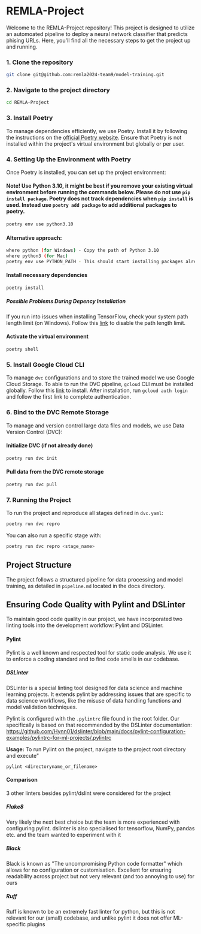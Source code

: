 # REMLA-Project

Welcome to the REMLA-Project repository! This project is designed to utilize an automoated pipeline to deploy a neural network classifier that predicts phising URLs. Here, you'll find all the necessary steps to get the project up and running.

### 1. Clone the repository
```bash
git clone git@github.com:remla2024-team9/model-training.git
```

### 2. Navigate to the project directory
```bash
cd REMLA-Project
```

### 3. Install Poetry
To manage dependencies efficiently, we use Poetry. Install it by following the instructions on the [official Poetry website](https://python-poetry.org/docs/#installation). Ensure that Poetry is not installed within the project's virtual environment but globally or per user.

### 4. Setting Up the Environment with Poetry
Once Poetry is installed, you can set up the project environment:

#### Note! Use Python 3.10, it might be best if you remove your existing virtual environment before running the commands below. Please do not use `pip install package`. Poetry does not track dependencies when `pip install` is used. Instead use `poetry add package` to add additional packages to poetry.

```bash
poetry env use python3.10
```

#### Alternative approach:
```bash
where python (for Windows) - Copy the path of Python 3.10
where python3 (for Mac)
poetry env use PYTHON_PATH - This should start installing packages already. If it doesn't, run: 'poetry install'
```

#### Install necessary dependencies
```bash
poetry install
```

##### Possible Problems During Depency Installation
If you run into issues when installing TensorFlow, check your system path length limit (on Windows). Follow this [link](https://www.howtogeek.com/266621/how-to-make-windows-10-accept-file-paths-over-260-characters/) to disable the path length limit.

#### Activate the virtual environment
```bash
poetry shell
```

### 5. Install Google Cloud CLI
To manage `dvc` configurations and to store the trained model we use Google Cloud Storage. To able to run the DVC pipeline, `gcloud` CLI must be installed globally. Follow this [link](https://cloud.google.com/sdk/docs/install) to install. After installation, run `gcloud auth login` and follow the first link to complete authentication.

### 6. Bind to the DVC Remote Storage
To manage and version control large data files and models, we use Data Version Control (DVC):

#### Initialize DVC (if not already done)
```bash
poetry run dvc init
```

#### Pull data from the DVC remote storage
```bash
poetry run dvc pull
```

### 7. Running the Project
To run the project and reproduce all stages defined in `dvc.yaml`:

```bash
poetry run dvc repro
```

You can also run a specific stage with:

```bash
poetry run dvc repro <stage_name>
```


## Project Structure

The project follows a structured pipeline for data processing and model training, as detailed in `pipeline.md` located in the docs directory.


##   Ensuring Code Quality with Pylint and DSLinter

To maintain good code quality in our project, we have incorporated two linting tools into the development workflow: Pylint and DSLinter.

#### Pylint

Pylint is a well known and respected tool for static code analysis. We use it to enforce a coding standard and to find code smells in our codebase. 

##### DSLinter

DSLinter is a special linting tool designed for data science and machine learning projects. It extends pylint by addressing issues that are specific to data science workflows, like the misuse of data handling functions and model validation techniques. 

Pylint is configured with the `.pylintrc` file found in the root folder. Our specifically is based on that recommended by the DSLinter documentation: https://github.com/Hynn01/dslinter/blob/main/docs/pylint-configuration-examples/pylintrc-for-ml-projects/.pylintrc

**Usage:** To run Pylint on the project, navigate to the project root directory and execute"

`pylint <directoryname_or_filename>` 

#### Comparison
3 other linters besides pylint/dslint were considered for the project
##### Flake8
Very likely the next best choice but the team is more experienced with configuring pylint. dslinter is also specialised for tensorflow, NumPy, pandas etc. and the team wanted to experiment with it
##### Black
Black is known as "The uncompromising Python code formatter" which allows for no configuration or customisation. Excellent for ensuring readability across project but not very relevant (and too annoying to use) for ours
##### Ruff
Ruff is known to be an extremely fast linter for python, but this is not relevant for our (small) codebase, and unlike pylint it does not offer ML-specific plugins
